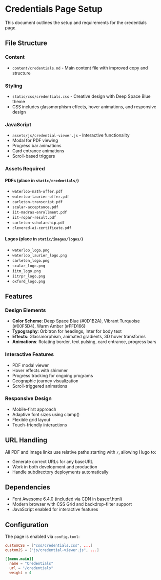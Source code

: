 # Credentials Page Setup

This document outlines the setup and requirements for the credentials page.

## File Structure

### Content
- `content/credentials.md` - Main content file with improved copy and structure

### Styling
- `static/css/credentials.css` - Creative design with Deep Space Blue theme
- CSS includes glassmorphism effects, hover animations, and responsive design

### JavaScript
- `assets/js/credential-viewer.js` - Interactive functionality
- Modal for PDF viewing
- Progress bar animations
- Card entrance animations
- Scroll-based triggers

### Assets Required

#### PDFs (place in `static/credentials/`)
- `waterloo-math-offer.pdf`
- `waterloo-laurier-offer.pdf`
- `carleton-transcript.pdf`
- `scalar-acceptance.pdf`
- `iit-madras-enrollment.pdf`
- `iit-ropar-result.pdf`
- `carleton-scholarship.pdf`
- `clevered-ai-certificate.pdf`

#### Logos (place in `static/images/logos/`)
- `waterloo_logo.png`
- `waterloo_laurier_logo.png`
- `carleton_logo.png`
- `scalar_logo.png`
- `iitm_logo.png`
- `iitrpr_logo.png`
- `oxford_logo.png`

## Features

### Design Elements
- **Color Scheme**: Deep Space Blue (#0D1B2A), Vibrant Turquoise (#00F5D4), Warm Amber (#FFD166)
- **Typography**: Orbitron for headings, Inter for body text
- **Effects**: Glassmorphism, animated gradients, 3D hover transforms
- **Animations**: Rotating border, text pulsing, card entrance, progress bars

### Interactive Features
- PDF modal viewer
- Hover effects with shimmer
- Progress tracking for ongoing programs
- Geographic journey visualization
- Scroll-triggered animations

### Responsive Design
- Mobile-first approach
- Adaptive font sizes using clamp()
- Flexible grid layout
- Touch-friendly interactions

## URL Handling

All PDF and image links use relative paths starting with `/`, allowing Hugo to:
- Generate correct URLs for any baseURL
- Work in both development and production
- Handle subdirectory deployments automatically

## Dependencies

- Font Awesome 6.4.0 (included via CDN in baseof.html)
- Modern browser with CSS Grid and backdrop-filter support
- JavaScript enabled for interactive features

## Configuration

The page is enabled via `config.toml`:
```toml
customCSS = ["css/credentials.css", ...]
customJS = ["js/credential-viewer.js", ...]

[[menu.main]]
  name = "Credentials"
  url = "/credentials"
  weight = 4
```
